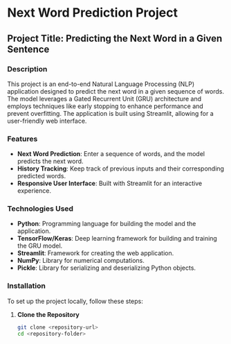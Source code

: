 # Next Word Prediction Project

## Project Title: Predicting the Next Word in a Given Sentence

### Description
This project is an end-to-end Natural Language Processing (NLP) application designed to predict the next word in a given sequence of words. The model leverages a Gated Recurrent Unit (GRU) architecture and employs techniques like early stopping to enhance performance and prevent overfitting. The application is built using Streamlit, allowing for a user-friendly web interface.

### Features
- **Next Word Prediction**: Enter a sequence of words, and the model predicts the next word.
- **History Tracking**: Keep track of previous inputs and their corresponding predicted words.
- **Responsive User Interface**: Built with Streamlit for an interactive experience.

### Technologies Used
- **Python**: Programming language for building the model and the application.
- **TensorFlow/Keras**: Deep learning framework for building and training the GRU model.
- **Streamlit**: Framework for creating the web application.
- **NumPy**: Library for numerical computations.
- **Pickle**: Library for serializing and deserializing Python objects.

### Installation
To set up the project locally, follow these steps:

1. **Clone the Repository**
   ```bash
   git clone <repository-url>
   cd <repository-folder>
